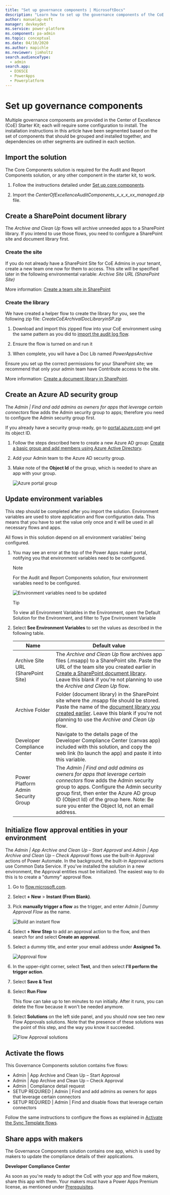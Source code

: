 ```yaml
---
title: "Set up governance components | MicrosoftDocs"
description: "Learn how to set up the governance components of the CoE Starter Kit"
author: manuelap-msft
manager: devkeydet
ms.service: power-platform
ms.component: pa-admin
ms.topic: conceptual
ms.date: 04/10/2020
ms.author: mapichle
ms.reviewer: jimholtz
search.audienceType: 
  - admin
search.app: 
  - D365CE
  - PowerApps
  - Powerplatform
---
```


# Set up governance components

Multiple governance components are provided in the Center of Excellence (CoE) Starter Kit; each will require some configuration to install. The installation instructions in this article have been segmented based on the set of components that should be grouped and installed together, and dependencies on other segments are outlined in each section.

## Import the solution

The Core Components solution is required for the Audit and Report Components solution, or any other component in the starter kit, to work.

1. Follow the instructions detailed under [Set up core components](setup-core-components.md).

1. Import the *CenterOfExcellenceAuditComponents_x_x_x_xx_managed.zip* file.

## Create a SharePoint document library

The *Archive and Clean Up* flows will archive unneeded apps to a SharePoint library. If you intend to use those flows, you need to configure a SharePoint site and document library first.

### Create the site
If you do not already have a SharePoint Site for CoE Admins in your tenant, create a new team one now for them to access.
This site will be specified later in the following environmental variable: *Archive Site URL (SharePoint Site)*

More information: [Create a team site in SharePoint](https://support.office.com/article/create-a-team-site-in-sharepoint-ef10c1e7-15f3-42a3-98aa-b5972711777d)

### Create the library
We have created a helper flow to create the library for you, see the following zip file: *CreateCoEArchivalDocLibraryinSP.zip*

1. Download and import this zipped flow into your CoE environment using the same pattern as you did to [import the audit log flow](setup-auditlog.md###Import-the-flow-template-compressed-(.zip)-package-named-SyncAuditLogs.zip).

2. Ensure the flow is turned on and run it
3. When complete, you will have a Doc Lib named *PowerAppsArchive*

Ensure you set up the correct permissions for your SharePoint site; we recommend that only your admin team have Contribute access to the site.

More information: [Create a document library in SharePoint](https://support.office.com/article/create-a-document-library-in-sharepoint-306728fe-0325-4b28-b60d-f902e1d75939).

## Create an Azure AD security group

The *Admin \| Find and add admins as owners for apps that leverage certain
connectors* flow adds the Admin security group to apps; therefore you need to configure the Admin security group first.

If you already have a security group ready, go to [portal.azure.com](<https://portal.azure.com/>) and get its object ID.

1. Follow the steps described here to create a new Azure AD group: [Create a basic group and add members using Azure Active Directory](https://docs.microsoft.com/azure/active-directory/fundamentals/active-directory-groups-create-azure-portal).

1. Add your Admin team to the Azure AD security group.

1. Make note of the **Object Id** of the group, which is needed to share an app with your group.

    ![Azure portal group](media/coe13.png "Azure portal group")

## Update environment variables

This step should be completed after you import the solution. Environment variables are used to store application and flow configuration data. This means that you have to set the value only once and it will be used in all necessary flows and apps.

All flows in this solution depend on all environment variables' being configured.

1. You may see an error at the top of the Power Apps maker portal, notifying you that environment variables need to be configured.
   > [!NOTE]
   > For the Audit and Report Components solution, four environment variables need to be configured.
   
   ![Environment variables need to be updated](media/coe7.png "Environment variables need to be updated")

    >[!TIP]
    >To view all Environment Variables in the Environment, open the Default Solution for the Environment, and filter to Type Environment Variable

1. Select **See Environment Variables** to set the values as described in the following table.

   | Name | Default value |
   |------|---------------|
   | Archive Site URL (SharePoint Site)  | The *Archive and Clean Up* flow archives app files (.msapp) to a SharePoint site. Paste the URL of the team site you created earlier in [Create a SharePoint document library](#create-a-sharepoint-document-library). Leave this blank if you're not planning to use the *Archive and Clean Up* flow.
   | Archive Folder                      | Folder (document library) in the SharePoint site where the .msapp file should be stored. Paste the name of the [document library you created earlier](#create-a-sharepoint-document-library). Leave this blank if you're not planning to use the *Archive and Clean Up* flow.   |
   | Developer Compliance Center         | Navigate to the details page of the Developer Compliance Center (canvas app) included with this solution, and copy the web link (to launch the app) and paste it into this variable.  |
   | Power Platform Admin Security Group | The *Admin \| Find and add admins as owners for apps that leverage certain connectors* flow adds the Admin security group to apps. Configure the Admin security group first, then enter the Azure AD group ID (Object Id) of the group here. Note: Be sure you enter the Object Id, not an email address. |

## Initialize flow approval entities in your environment

The *Admin \| App Archive and Clean Up – Start Approval* and *Admin \| App Archive and Clean Up – Check Approval* flows use the built-in Approval actions of Power Automate. In the background, the built-in Approval actions use Common Data Service. If you've installed the solution in a new environment, the Approval entities must be initialized. The easiest way to do this is to create a "dummy" approval flow.

1. Go to [flow.microsoft.com](https://flow.microsoft.com).

1. Select **+ New** > **Instant (From Blank)**.

1. Pick **manually trigger a flow** as the trigger, and enter *Admin \| Dummy Approval Flow* as the name.
   
   ![Build an instant flow](media/coe14.png "Build an instant flow")

1. Select **+ New Step** to add an approval action to the flow, and then search for and select **Create an approval**.

1. Select a dummy title, and enter your email address under **Assigned To**.

   ![Approval flow](media/coe16.png "Approval flow")

1. In the upper-right corner, select **Test**, and then select **I'll perform the trigger action**.

1. Select **Save & Test**  

1. Select **Run Flow**  

   This flow can take up to ten minutes to run initially. After it runs, you can delete the flow because it won't be needed anymore.

1. Select **Solutions** on the left side panel, and you should now see two new Flow Approvals solutions. Note that the presence of these solutions was the point of this step, and the way you know it succeeded.

   ![Flow Approval solutions](media/coe17.png "Flow Approval solutions")

## Activate the flows

This Governance Components solution contains five flows:

-  Admin \| App Archive and Clean Up – Start Approval
-  Admin \| App Archive and Clean Up – Check Approval
-  Admin \| Compliance detail request
-  SETUP REQUIRED \| Admin \| Find and add admins as owners for apps that leverage certain connectors
-  SETUP REQUIRED \| Admin \| Find and disable flows that leverage certain connectors

Follow the same instructions to configure the flows as explained in [Activate the Sync Template flows](setup-core-components.md#activate-the-sync-template-flows).

## Share apps with makers

The Governance Components solution contains one app, which is used by makers to update the compliance details of their applications.

**Developer Compliance Center**

As soon as you're ready to adopt the CoE with your app and flow makers, share this app with them. Your makers must have a Power Apps Premium license, as mentioned under [Prerequisites](setup.md#prerequisites).
